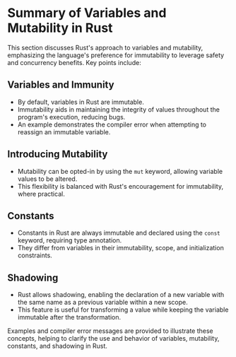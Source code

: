 # Summary of Variables and Mutability in Rust

This section discusses Rust's approach to variables and mutability, emphasizing the language's preference for immutability to leverage safety and concurrency benefits. Key points include:

## Variables and Immunity
- By default, variables in Rust are immutable.
- Immutability aids in maintaining the integrity of values throughout the program's execution, reducing bugs.
- An example demonstrates the compiler error when attempting to reassign an immutable variable.

## Introducing Mutability
- Mutability can be opted-in by using the `mut` keyword, allowing variable values to be altered.
- This flexibility is balanced with Rust's encouragement for immutability, where practical.

## Constants
- Constants in Rust are always immutable and declared using the `const` keyword, requiring type annotation.
- They differ from variables in their immutability, scope, and initialization constraints.

## Shadowing
- Rust allows shadowing, enabling the declaration of a new variable with the same name as a previous variable within a new scope.
- This feature is useful for transforming a value while keeping the variable immutable after the transformation.

Examples and compiler error messages are provided to illustrate these concepts, helping to clarify the use and behavior of variables, mutability, constants, and shadowing in Rust.
